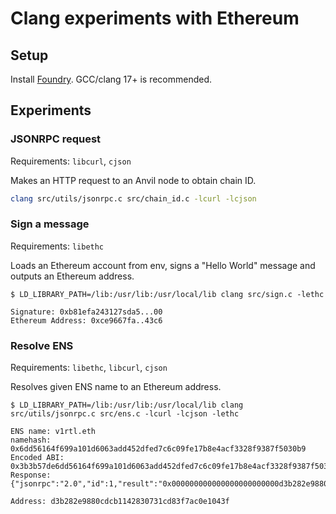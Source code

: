 # Clang experiments with Ethereum

## Setup

Install [Foundry](https://getfoundry.sh). GCC/clang 17+ is recommended.

## Experiments

### JSONRPC request

Requirements: `libcurl`, `cjson`

Makes an HTTP request to an Anvil node to obtain chain ID.

```sh
clang src/utils/jsonrpc.c src/chain_id.c -lcurl -lcjson
```

### Sign a message

Requirements: `libethc`

Loads an Ethereum account from env, signs a "Hello World" message and outputs an
Ethereum address.

```
$ LD_LIBRARY_PATH=/lib:/usr/lib:/usr/local/lib clang src/sign.c -lethc

Signature: 0xb81efa243127sda5...00
Ethereum Address: 0xce9667fa..43c6
```

### Resolve ENS

Requirements: `libethc`, `libcurl`, `cjson`

Resolves given ENS name to an Ethereum address.

```
$ LD_LIBRARY_PATH=/lib:/usr/lib:/usr/local/lib clang src/utils/jsonrpc.c src/ens.c -lcurl -lcjson -lethc

ENS name: v1rtl.eth
namehash: 0x6dd56164f699a101d6063add452dfed7c6c09fe17b8e4acf3328f9387f5030b9
Encoded ABI: 0x3b3b57de6dd56164f699a101d6063add452dfed7c6c09fe17b8e4acf3328f9387f5030b9
Response: {"jsonrpc":"2.0","id":1,"result":"0x000000000000000000000000d3b282e9880cdcb1142830731cd83f7ac0e1043f"}

Address: d3b282e9880cdcb1142830731cd83f7ac0e1043f
```
